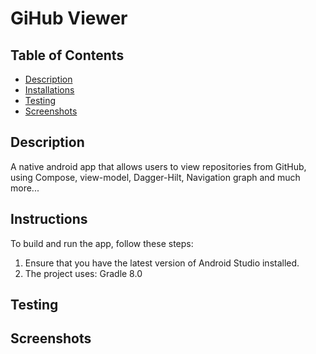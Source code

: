 # GiHub Viewer

## Table of Contents
- [Description](#description)
- [Installations](iInstructions)
- [Testing](#testing)
- [Screenshots](#screenshots)

## Description

A native android app that allows users to view repositories from GitHub, using Compose, view-model, Dagger-Hilt, Navigation graph and much more...

## Instructions

To build and run the app, follow these steps:
1. Ensure that you have the latest version of Android Studio installed.
2. The project uses: Gradle 8.0

## Testing

## Screenshots
